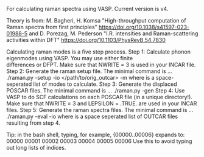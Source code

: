For calculating raman spectra using VASP.  Current version is v4.

Theory is from:
	M. Bagheri, H. Komsa
	"High-throughput computation of Raman spectra from first principles"
	https://doi.org/10.1038/s41597-023-01988-5
and
	D. Porezag, M. Pederson
	"I.R. intensities and Raman-scattering activities within DFT"
	https://doi.org/10.1103/PhysRevB.54.7830

Calculating raman modes is a five step process.
Step 1: Calculate phonon eigenmodes using VASP.  You may use either finite     
	differences or DFPT.  Make sure that NWRITE = 3 is used in your INCAR 
	file.
Step 2: Generate the raman setup file.  The minimal command is ...
		./raman.py -setup -io </path/to/orig_outcar> -m <modes>
	where <modes> is a space-seperated list of modes to calculate.
Step 3: Generate the displaced POSCAR files.  The minimal command is ...
		./raman.py -gen
Step 4: Use VASP to do SCF calculations on each POSCAR file (in a unique 
	directory!).  Make sure that NWRITE = 3 and LEPSILON = .TRUE. are used
	in your INCAR files.
Step 5: Generate the raman spectra files.  The minimal command is ...
		./raman.py -eval -io <outcars>
	where <outcars> is a space seperated list of OUTCAR files resulting
	from step 4.

Tip: in the bash shell, typing, for example,
	{00000..00006}
expands to:
	00000 00001 00002 00003 00004 00005 00006
Use this to avoid typing out long lists of indices.
